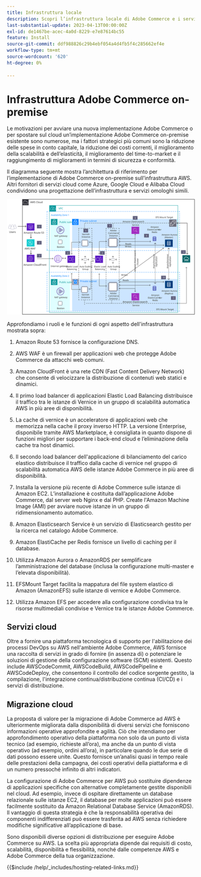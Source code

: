 ```yaml
---
title: Infrastruttura locale
description: Scopri l’infrastruttura locale di Adobe Commerce e i servizi cloud di terze parti.
last-substantial-update: 2023-04-13T00:00:00Z
exl-id: de1467be-acec-4a0d-8229-e7e87614bc55
feature: Install
source-git-commit: ddf988826c29b4ebf054a4d4fb5f4c285662ef4e
workflow-type: tm+mt
source-wordcount: '620'
ht-degree: 0%

---
```


# Infrastruttura Adobe Commerce on-premise

Le motivazioni per avviare una nuova implementazione Adobe Commerce o per spostare sul cloud un’implementazione Adobe Commerce on-premise esistente sono numerose, ma i fattori strategici più comuni sono la riduzione delle spese in conto capitale, la riduzione dei costi correnti, il miglioramento della scalabilità e dell’elasticità, il miglioramento del time-to-market e il raggiungimento di miglioramenti in termini di sicurezza e conformità.

Il diagramma seguente mostra l’architettura di riferimento per l’implementazione di Adobe Commerce on-premise sull’infrastruttura AWS. Altri fornitori di servizi cloud come Azure, Google Cloud e Alibaba Cloud condividono una progettazione dell’infrastruttura e servizi omologhi simili.

![Diagramma che mostra l&#39;infrastruttura Adobe Commerce con hosting autonomo sui servizi cloud di terze parti](/help/assets/playbooks/on-premises-infrastructure.svg)

Approfondiamo i ruoli e le funzioni di ogni aspetto dell&#39;infrastruttura mostrata sopra:

1. Amazon Route 53 fornisce la configurazione DNS.

1. AWS WAF è un firewall per applicazioni web che protegge Adobe Commerce da attacchi web comuni.

1. Amazon CloudFront è una rete CDN (Fast Content Delivery Network) che consente di velocizzare la distribuzione di contenuti web statici e dinamici.

1. Il primo load balancer di applicazioni Elastic Load Balancing distribuisce il traffico tra le istanze di Vernice in un gruppo di scalabilità automatica AWS in più aree di disponibilità.

1. La cache di vernice è un acceleratore di applicazioni web che memorizza nella cache il proxy inverso HTTP. La versione Enterprise, disponibile tramite AWS Marketplace, è consigliata in quanto dispone di funzioni migliori per supportare i back-end cloud e l’eliminazione della cache tra host dinamici.

1. Il secondo load balancer dell&#39;applicazione di bilanciamento del carico elastico distribuisce il traffico dalla cache di vernice nel gruppo di scalabilità automatica AWS delle istanze Adobe Commerce in più aree di disponibilità.

1. Installa la versione più recente di Adobe Commerce sulle istanze di Amazon EC2. L’installazione è costituita dall’applicazione Adobe Commerce, dal server web Nginx e dal PHP. Create l&#39;Amazon Machine Image (AMI) per avviare nuove istanze in un gruppo di ridimensionamento automatico.

1. Amazon Elasticsearch Service è un servizio di Elasticsearch gestito per la ricerca nel catalogo Adobe Commerce.

1. Amazon ElastiCache per Redis fornisce un livello di caching per il database.

1. Utilizza Amazon Aurora o AmazonRDS per semplificare l’amministrazione del database (inclusa la configurazione multi-master e l’elevata disponibilità).

1. EFSMount Target facilita la mappatura del file system elastico di Amazon (AmazonEFS) sulle istanze di vernice e Adobe Commerce.

1. Utilizza Amazon EFS per accedere alla configurazione condivisa tra le risorse multimediali condivise e Vernice tra le istanze Adobe Commerce.

## Servizi cloud

Oltre a fornire una piattaforma tecnologica di supporto per l&#39;abilitazione dei processi DevOps su AWS nell&#39;ambiente Adobe Commerce, AWS fornisce una raccolta di servizi in grado di fornire (in assenza di) o potenziare le soluzioni di gestione della configurazione software (SCM) esistenti. Questo include AWSCodeCommit, AWSCodeBuild, AWSCodePipeline e AWSCodeDeploy, che consentono il controllo del codice sorgente gestito, la compilazione, l&#39;integrazione continua/distribuzione continua (CI/CD) e i servizi di distribuzione.

## Migrazione cloud

La proposta di valore per la migrazione di Adobe Commerce ad AWS è ulteriormente migliorata dalla disponibilità di diversi servizi che forniscono informazioni operative approfondite e agilità. Ciò che intendiamo per approfondimento operativo della piattaforma non solo da un punto di vista tecnico (ad esempio, richieste all’ora), ma anche da un punto di vista operativo (ad esempio, ordini all’ora), in particolare quando le due serie di dati possono essere unite. Questo fornisce un’analisi quasi in tempo reale delle prestazioni della campagna, dei costi operativi della piattaforma e di un numero pressoché infinito di altri indicatori.

La configurazione di Adobe Commerce per AWS può sostituire dipendenze di applicazioni specifiche con alternative completamente gestite disponibili nel cloud. Ad esempio, invece di ospitare direttamente un database relazionale sulle istanze EC2, il database per molte applicazioni può essere facilmente sostituito da Amazon Relational Database Service (AmazonRDS). Il vantaggio di questa strategia è che la responsabilità operativa dei componenti indifferenziati può essere trasferita ad AWS senza richiedere modifiche significative all’applicazione di base.

Sono disponibili diverse opzioni di distribuzione per eseguire Adobe Commerce su AWS. La scelta più appropriata dipende dai requisiti di costo, scalabilità, disponibilità e flessibilità, nonché dalle competenze AWS e Adobe Commerce della tua organizzazione.

{{$include /help/_includes/hosting-related-links.md}}
